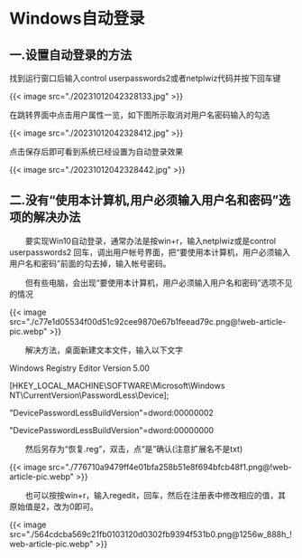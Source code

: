 # Windows自动登录




## 一.设置自动登录的方法

找到运行窗口后输入control userpasswords2或者netplwiz代码并按下回车键

{{< image src="./20231012042328133.jpg" >}}

在跳转界面中点击用户属性一览，如下图所示取消对用户名密码输入的勾选

{{< image src="./20231012042328412.jpg" >}}

点击保存后即可看到系统已经设置为自动登录效果

{{< image src="./20231012042328442.jpg" >}}



## 二.没有“使用本计算机,用户必须输入用户名和密码”选项的解决办法

　　要实现Win10自动登录，通常办法是按win+r，输入netplwiz或是control userpasswords2 回车，调出用户帐号界面，把“要使用本计算机，用户必须输入用户名和密码”前面的勾去掉，输入帐号密码。

　　但有些电脑，会出现“要使用本计算机，用户必须输入用户名和密码”选项不见的情况

{{< image src="./c77e1d05534f00d51c92cee9870e67b1feead79c.png@!web-article-pic.webp" >}}

　　解决方法，桌面新建文本文件，输入以下文字

Windows Registry Editor Version 5.00

[HKEY_LOCAL_MACHINE\SOFTWARE\Microsoft\Windows NT\CurrentVersion\PasswordLess\Device];

"DevicePasswordLessBuildVersion"=dword:00000002

"DevicePasswordLessBuildVersion"=dword:00000000

　　然后另存为“恢复.reg”，双击，点“是”确认(注意扩展名不是txt)

{{< image src="./776710a9479ff4e01bfa258b51e8f694bfcb48f1.png@!web-article-pic.webp" >}}



　　也可以按按win+r，输入regedit，回车，然后在注册表中修改相应的值，其原始值是2，改为0即可。

{{< image src="./564cdcba569c21fb0103120d0302fb9394f531b0.png@1256w_888h_!web-article-pic.webp" >}} 






